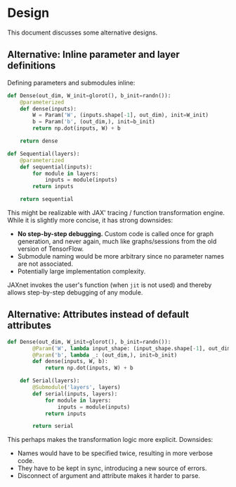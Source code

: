 # Design

This document discusses some alternative designs.

## Alternative: Inline parameter and layer definitions

Defining parameters and submodules inline:

```python
def Dense(out_dim, W_init=glorot(), b_init=randn()):
    @parameterized
    def dense(inputs):
        W = Param('W', (inputs.shape[-1], out_dim), init=W_init)
        b = Param('b', (out_dim,), init=b_init)
        return np.dot(inputs, W) + b

    return dense

def Sequential(layers):
    @parameterized
    def sequential(inputs):
        for module in layers:
            inputs = module(inputs)
        return inputs

    return sequential
```

This might be realizable with JAX' tracing / function transformation engine.
While it is slightly more concise, it has strong downsides:
- **No step-by-step debugging.** Custom code is called once for graph generation, and never again,
much like graphs/sessions from the old version of TensorFlow.
- Submodule naming would be more arbitrary since no parameter names are not associated.
- Potentially large implementation complexity.

JAXnet invokes the user's function (when `jit` is not used) and thereby allows step-by-step debugging of any module.

## Alternative: Attributes instead of default attributes

```python
def Dense(out_dim, W_init=glorot(), b_init=randn()):
        @Param('W', lambda input_shape: (input_shape.shape[-1], out_dim), init=W_init)
        @Param('b', lambda _: (out_dim,), init=b_init)
        def dense(inputs, W, b):
            return np.dot(inputs, W) + b

    def Serial(layers):
        @Submodule('layers', layers)
        def serial(inputs, layers):
            for module in layers:
                inputs = module(inputs)
            return inputs

        return serial
```

This perhaps makes the transformation logic more explicit. Downsides:
- Names would have to be specified twice, resulting in more verbose code.
- They have to be kept in sync, introducing a new source of errors.
- Disconnect of argument and attribute makes it harder to parse.